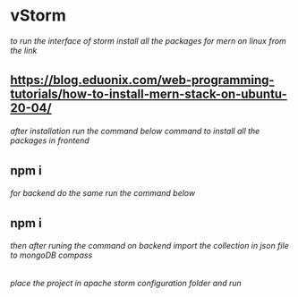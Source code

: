# vStorm
###### to run the interface of storm install all the packages for mern on linux from the link 
## https://blog.eduonix.com/web-programming-tutorials/how-to-install-mern-stack-on-ubuntu-20-04/
###### after installation run the command below command to install all the packages in frontend
## npm i
###### for backend do the same run the command below 
## npm i 
###### then after runing the command on backend import the collection in json file to mongoDB compass 
###### place the project in apache storm configuration folder and run 
